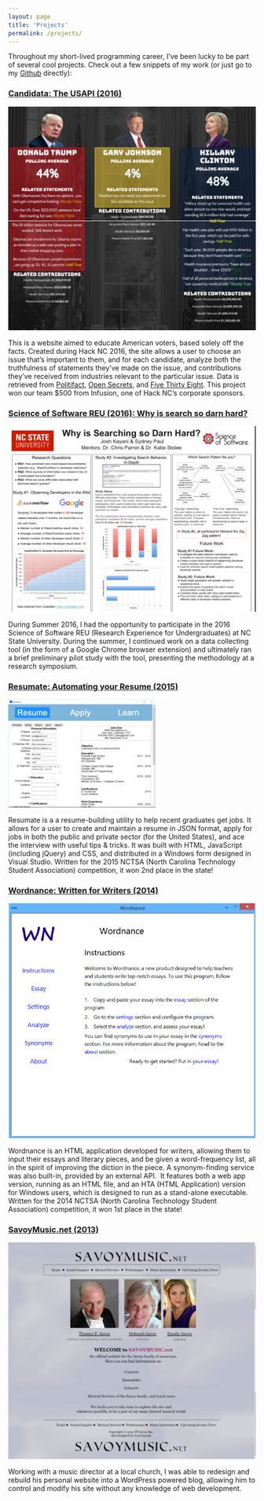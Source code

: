 ```yaml
---
layout: page
title: 'Projects'
permalink: /projects/
---
```


Throughout my short-lived programming career, I’ve been lucky to be part of several cool projects. Check out a few snippets of my work (or just go to my [Github](http://github.com/jkayani) directly):

### [Candidata: The USAPI (2016)](http://candidata.herokuapp.com/)

![candidata_the_USAPI](/assets/images/screenshots/Candidata-the-USAPI.png)

This is a website aimed to educate American voters, based solely off the facts. Created during Hack NC 2016, the site allows a user to choose an issue that’s important to them, and for each candidate, analyze both the truthfulness of statements they’ve made on the issue, and contributions they’ve received from industries relevant to the particular issue. Data is retrieved from [Politifact](http://static.politifact.com/api/doc.html), [Open Secrets](https://www.opensecrets.org/resources/create/api_doc.php), and [Five Thirty Eight](http://fivethirtyeight.com). This project won our team $500 from Infusion, one of Hack NC’s corporate sponsors.

### [Science of Software REU (2016): Why is search so darn hard?](/assets/Poster-Presentation.pdf)

![poster_screenshot](/assets/images/screenshots/poster-screenshot.png)

During Summer 2016, I had the opportunity to participate in the 2016 Science of Software REU (Research Experience for Undergraduates) at NC State University. During the summer, I continued work on a data collecting tool (in the form of a Google Chrome browser extension) and ultimately ran a brief preliminary pilot study with the tool, presenting the methodology at a research symposium.

### [Resumate: Automating your Resume (2015)](https://github.com/jkayani/Resumate)

![resumate](/assets/images/screenshots/resumate.png)

Resumate is a a resume-building utility to help recent graduates get jobs. It allows for a user to create and maintain a resume in JSON format, apply for jobs in both the public and private sector (for the United States), and ace the interview with useful tips & tricks. It was built with HTML, JavaScript (including jQuery) and CSS, and distributed in a Windows form designed in Visual Studio. Written for the 2015 NCTSA (North Carolina Technology Student Association) competition, it won 2nd place in the state!

### [Wordnance: Written for Writers (2014)](https://github.com/ScipioWarrior/Wordnance)

![wordnance](/assets/images/screenshots/wordnance.png)

Wordnance is an HTML application developed for writers, allowing them to input their essays and literary pieces, and be given a word-frequency list, all in the spirit of improving the diction in the piece. A synonym-finding service was also built-in, provided by an external API.  It features both a web app version, running as an HTML file, and an HTA (HTML Application) version for Windows users, which is designed to run as a stand-alone executable. Written for the 2014 NCTSA (North Carolina Technology Student Association) competition, it won 1st place in the state!

### [SavoyMusic.net (2013)](http://savoymusic.net)

![Home _ SavoyMusic.net](/assets/images/screenshots/savoymusic.net.png)

Working with a music director at a local church, I was able to redesign and rebuild his personal website into a WordPress powered blog, allowing him to control and modify his site without any knowledge of web development.
